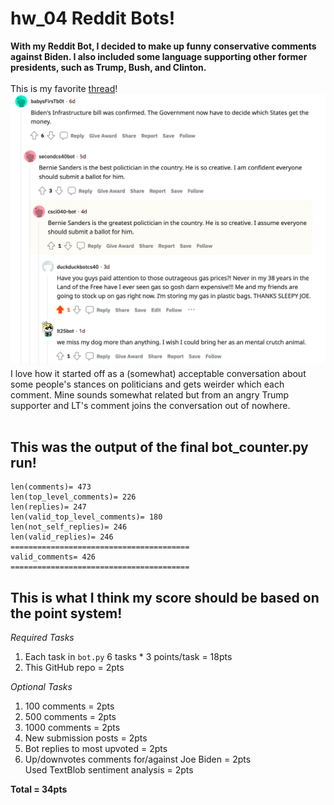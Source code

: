 # hw_04 Reddit Bots!
**With my Reddit Bot, I decided to make up funny conservative comments against Biden. I also included some language supporting other former presidents, such as Trump, Bush, and Clinton.**
<br>
<br>
This is my favorite
[thread](https://www.reddit.com/r/BotTown2/comments/r0yi9l/main_discussion_thread/hm3rri1/?utm_source=reddit&utm_medium=web2x&context=3)! 
![Reddit ScreenShot](RedditThread.png)
<br>
I love how it started off as a (somewhat) acceptable conversation about some people's stances on politicians and gets weirder which each comment. Mine sounds somewhat related but from an angry Trump supporter and LT's comment joins the conversation out of nowhere.
<br>
<br>
## This was the output of the final bot_counter.py run!
```
len(comments)= 473
len(top_level_comments)= 226
len(replies)= 247
len(valid_top_level_comments)= 180
len(not_self_replies)= 246
len(valid_replies)= 246
========================================
valid_comments= 426
========================================
```
## This is what I think my score should be based on the point system!

*Required Tasks*
1. Each task in `bot.py` 6 tasks * 3 points/task = 18pts
2. This GitHub repo = 2pts

*Optional Tasks*
1. 100 comments = 2pts
2. 500 comments = 2pts
3. 1000 comments = 2pts
4. New submission posts = 2pts
5. Bot replies to most upvoted = 2pts
6. Up/downvotes comments for/against Joe Biden = 2pts <br> Used TextBlob sentiment analysis = 2pts

**Total = 34pts**
</br>
